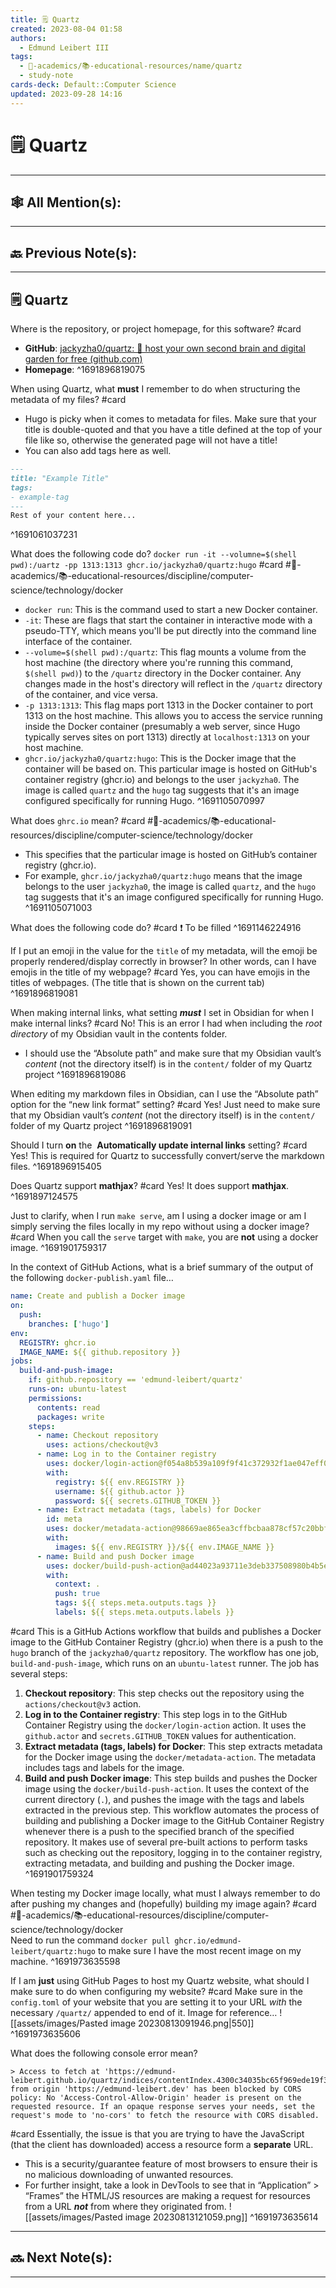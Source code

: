 ```yaml
---
title: 🗒️ Quartz
created: 2023-08-04 01:58
authors:
  - Edmund Leibert III
tags:
  - 🔴-academics/📚-educational-resources/name/quartz
  - study-note
cards-deck: Default::Computer Science
updated: 2023-09-28 14:16
---
```


# 🗒️ Quartz

---

## 🕸️ All Mention(s): 

---

## 🔙 Previous Note(s):

---

## 🗒️ Quartz

Where is the repository, or project homepage, for this software? 
#card 
- **GitHub**: [jackyzha0/quartz: 🌱 host your own second brain and digital garden for free (github.com)](https://github.com/jackyzha0/quartz)
- **Homepage**: 
^1691896819075

When using Quartz, what **must** I remember to do when structuring the metadata of my files? 
#card 
- Hugo is picky when it comes to metadata for files. Make sure that your title is double-quoted and that you have a title defined at the top of your file like so, otherwise the generated page will not have a title!
- You can also add tags here as well.
```markdown
---
title: "Example Title"
tags:
- example-tag
---
Rest of your content here...
```
^1691061037231

What does the following code do? 
`docker run -it --volumne=$(shell pwd):/uartz -pp 1313:1313 ghcr.io/jackyzha0/quartz:hugo` 
#card #🔴-academics/📚-educational-resources/discipline/computer-science/technology/docker 
- `docker run`: This is the command used to start a new Docker container.
- `-it`: These are flags that start the container in interactive mode with a pseudo-TTY, which means you'll be put directly into the command line interface of the container.
- `--volume=$(shell pwd):/quartz`: This flag mounts a volume from the host machine (the directory where you're running this command, `$(shell pwd)`) to the `/quartz` directory in the Docker container. Any changes made in the host's directory will reflect in the `/quartz` directory of the container, and vice versa.
- `-p 1313:1313`: This flag maps port 1313 in the Docker container to port 1313 on the host machine. This allows you to access the service running inside the Docker container (presumably a web server, since Hugo typically serves sites on port 1313) directly at `localhost:1313` on your host machine.
- `ghcr.io/jackyzha0/quartz:hugo`: This is the Docker image that the container will be based on. This particular image is hosted on GitHub's container registry (ghcr.io) and belongs to the user `jackyzha0`. The image is called `quartz` and the `hugo` tag suggests that it's an image configured specifically for running Hugo.
^1691105070997

What does `ghrc.io` mean?
#card #🔴-academics/📚-educational-resources/discipline/computer-science/technology/docker  
- This specifies that the particular image is hosted on GitHub’s container registry (ghcr.io).
- For example, `ghcr.io/jackyzha0/quartz:hugo` means that the image belongs to the user `jackyzha0`, the image is called `quartz`, and the `hugo` tag suggests that it's an image configured specifically for running Hugo. 
^1691105071003

What does the following code do? #card 
❗ To be filled
^1691146224916

If I put an emoji in the value for the `title` of my metadata, will the emoji be properly rendered/display correctly in browser?  In other words, can I have emojis in the title of my webpage?
#card 
Yes, you can have emojis in the titles of webpages. (The title that is shown on the current tab)
^1691896819081

When making internal links, what setting ***must*** I set in Obsidian for when I make internal links?
#card 
No! This is an error I had when including the _root directory_ of my Obsidian vault in the contents folder.
- I should use the “Absolute path” and make sure that my Obsidian vault’s _content_ (not the directory itself) is in the `content/` folder of my Quartz project 
^1691896819086

When editing my markdown files in Obsidian, can I use the “Absolute path” option for the “new link format” setting?
#card 
Yes! Just need to make sure that my Obsidian vault’s _content_ (not the directory itself) is in the `content/` folder of my Quartz project 
^1691896819091

Should I turn **on** the  **Automatically update internal links** setting?
#card 
Yes! This is required for Quartz to successfully convert/serve the markdown files.
^1691896915405

Does Quartz support **mathjax**?
#card 
Yes! It does support **mathjax**.
^1691897124575

Just to clarify, when I run `make serve`, am I using a docker image or am I simply serving the files locally in my repo without using a docker image?
#card 
When you call the `serve` target with `make`, you are **not** using a docker image.
^1691901759317

In the context of GitHub Actions, what is a brief summary of the output of the following `docker-publish.yaml` file…
```yaml
name: Create and publish a Docker image  
on:  
  push:  
    branches: ['hugo']  
env:  
  REGISTRY: ghcr.io  
  IMAGE_NAME: ${{ github.repository }}  
jobs:  
  build-and-push-image:  
    if: github.repository == 'edmund-leibert/quartz'  
    runs-on: ubuntu-latest  
    permissions:  
      contents: read  
      packages: write  
    steps:  
      - name: Checkout repository  
        uses: actions/checkout@v3  
      - name: Log in to the Container registry  
        uses: docker/login-action@f054a8b539a109f9f41c372932f1ae047eff08c9  
        with:  
          registry: ${{ env.REGISTRY }}  
          username: ${{ github.actor }}  
          password: ${{ secrets.GITHUB_TOKEN }}  
      - name: Extract metadata (tags, labels) for Docker  
        id: meta  
        uses: docker/metadata-action@98669ae865ea3cffbcbaa878cf57c20bbf1c6c38  
        with:  
          images: ${{ env.REGISTRY }}/${{ env.IMAGE_NAME }}  
      - name: Build and push Docker image  
        uses: docker/build-push-action@ad44023a93711e3deb337508980b4b5e9bcdc5dc  
        with:  
          context: .  
          push: true  
          tags: ${{ steps.meta.outputs.tags }}  
          labels: ${{ steps.meta.outputs.labels }}
```
#card 
This is a GitHub Actions workflow that builds and publishes a Docker image to the GitHub Container Registry (ghcr.io) when there is a push to the `hugo` branch of the `jackyzha0/quartz` repository.
The workflow has one job, `build-and-push-image`, which runs on an `ubuntu-latest` runner. The job has several steps:
1. **Checkout repository**: This step checks out the repository using the `actions/checkout@v3` action.
2. **Log in to the Container registry**: This step logs in to the GitHub Container Registry using the `docker/login-action` action. It uses the `github.actor` and `secrets.GITHUB_TOKEN` values for authentication.
3. **Extract metadata (tags, labels) for Docker**: This step extracts metadata for the Docker image using the `docker/metadata-action`. The metadata includes tags and labels for the image.
4. **Build and push Docker image**: This step builds and pushes the Docker image using the `docker/build-push-action`. It uses the context of the current directory (`.`), and pushes the image with the tags and labels extracted in the previous step.
This workflow automates the process of building and publishing a Docker image to the GitHub Container Registry whenever there is a push to the specified branch of the specified repository. It makes use of several pre-built actions to perform tasks such as checking out the repository, logging in to the container registry, extracting metadata, and building and pushing the Docker image.
^1691901759324

When testing my Docker image locally, what must I always remember to do after pushing my changes and (hopefully) building my image again? 
#card #🔴-academics/📚-educational-resources/discipline/computer-science/technology/docker  
Need to run the command `docker pull ghcr.io/edmund-leibert/quartz:hugo` to make sure I have the most recent image on my machine.
^1691973635598

If I am **just** using GitHub Pages to host my Quartz website, what should I make sure to do when configuring my website?
#card 
Make sure in the `config.toml` of your website that you are setting it to your URL *with* the necessary `/quartz/` appended to end of it.
Image for reference…
![[assets/images/Pasted image 20230813091946.png|550]]
^1691973635606

What does the following console error mean?
```
> Access to fetch at 'https://edmund-leibert.github.io/quartz/indices/contentIndex.4300c34035bc65f969ede19f34daa5c0.min.json' from origin 'https://edmund-leibert.dev' has been blocked by CORS policy: No 'Access-Control-Allow-Origin' header is present on the requested resource. If an opaque response serves your needs, set the request's mode to 'no-cors' to fetch the resource with CORS disabled.
```
#card 
Essentially, the issue is that you are trying to have the JavaScript (that the client has downloaded) access a resource form a **separate** URL.
- This is a security/guarantee feature of most browsers to ensure their is no malicious downloading of unwanted resources.
- For further insight, take a look in DevTools to see that in “Application” > “Frames” the HTML/JS resources are making a request for resources from a URL **_not_** from where they originated from.
![[assets/images/Pasted image 20230813121059.png]]
^1691973635614



---

## 🔜 Next Note(s):

---
